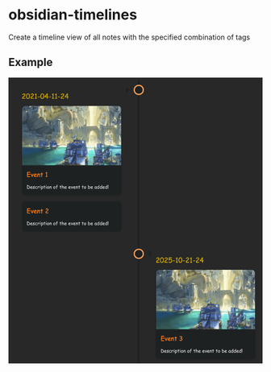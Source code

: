 # obsidian-timelines
Create a timeline view of all notes with the specified combination of tags

## Example
![example_1](./example_1.png)
